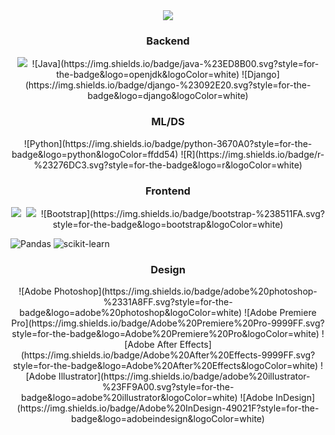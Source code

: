 <div align="center">
  <img src="https://capsule-render.vercel.app/api?type=venom&height=300&color=gradient&text=Hi,%20I%20am%20Lya%20Mun&fontColor=000000" />
</div>
<!--내용 부분-->
<h3 align="center"> Backend </h3>
<div align="center">
    <img src="https://img.shields.io/badge/c++-%2300599C.svg?style=for-the-badge&logo=c%2B%2B&logoColor=white" />&nbsp
  ![Java](https://img.shields.io/badge/java-%23ED8B00.svg?style=for-the-badge&logo=openjdk&logoColor=white)
  ![Django](https://img.shields.io/badge/django-%23092E20.svg?style=for-the-badge&logo=django&logoColor=white)
</div>

<h3 align="center"> ML/DS </h3>
<div align="center">
  ![Python](https://img.shields.io/badge/python-3670A0?style=for-the-badge&logo=python&logoColor=ffdd54)
  ![R](https://img.shields.io/badge/r-%23276DC3.svg?style=for-the-badge&logo=r&logoColor=white)
</div>

<h3 align="center"> Frontend </h3>
<div align="center">
  <img src="https://img.shields.io/badge/javascript-F7DF1E.svg?style=for-the-badge&logo=javascript&logoColor=20232a" />&nbsp
  <img src="https://img.shields.io/badge/html5-E34F26.svg?style=for-the-badge&logo=html5&logoColor=white" />&nbsp
  ![Bootstrap](https://img.shields.io/badge/bootstrap-%238511FA.svg?style=for-the-badge&logo=bootstrap&logoColor=white)
</div>

![Pandas](https://img.shields.io/badge/pandas-%23150458.svg?style=for-the-badge&logo=pandas&logoColor=white)
![scikit-learn](https://img.shields.io/badge/scikit--learn-%23F7931E.svg?style=for-the-badge&logo=scikit-learn&logoColor=white)


<h3 align="center"> Design </h3>
<div align="center">
  ![Adobe Photoshop](https://img.shields.io/badge/adobe%20photoshop-%2331A8FF.svg?style=for-the-badge&logo=adobe%20photoshop&logoColor=white)
  ![Adobe Premiere Pro](https://img.shields.io/badge/Adobe%20Premiere%20Pro-9999FF.svg?style=for-the-badge&logo=Adobe%20Premiere%20Pro&logoColor=white)
  ![Adobe After Effects](https://img.shields.io/badge/Adobe%20After%20Effects-9999FF.svg?style=for-the-badge&logo=Adobe%20After%20Effects&logoColor=white)
  ![Adobe Illustrator](https://img.shields.io/badge/adobe%20illustrator-%23FF9A00.svg?style=for-the-badge&logo=adobe%20illustrator&logoColor=white)
  ![Adobe InDesign](https://img.shields.io/badge/Adobe%20InDesign-49021F?style=for-the-badge&logo=adobeindesign&logoColor=white)
</div>
